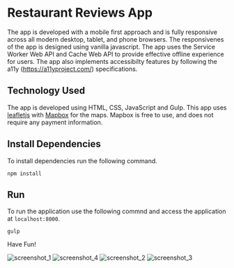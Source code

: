 # Restaurant Reviews App

The app is developed with a mobile first approach and is fully responsive across all modern desktop, tablet, and phone browsers. The responsivenes of the app is designed using vanilla javascript. The app uses the Service Worker Web API and Cache Web API to provide effective offline experience for users. The app also implements accessibilty features by following the a11y (https://a11yproject.com/) specifications.

## Technology Used

The app is developed using HTML, CSS, JavaScript and Gulp. This app uses [leafletjs](https://leafletjs.com/) with [Mapbox](https://www.mapbox.com/) for the maps. Mapbox is free to use, and does not require any payment information.

## Install Dependencies

To install dependencies run the following command.

`npm install`

## Run

To run the application use the following commnd and access the application at `localhost:8000`.

`gulp`

Have Fun!

![screenshot_1](screenshot/1.png)
![screenshot_4](screenshot/4.png)
![screenshot_2](screenshot/2.png)
![screenshot_3](screenshot/3.png)
